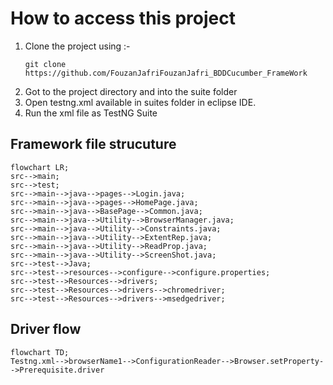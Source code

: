 # How to access this project
1. Clone the project using :-
   ```batch
   git clone https://github.com/FouzanJafriFouzanJafri_BDDCucumber_FrameWork 
   ```
2. Got to the project directory and into the suite folder
3. Open testng.xml available in suites folder in eclipse IDE.
4. Run the xml file as TestNG Suite 

## Framework file strucuture
```mermaid
flowchart LR;
src-->main;
src-->test;
src-->main-->java-->pages-->Login.java;
src-->main-->java-->pages-->HomePage.java;
src-->main-->java-->BasePage-->Common.java;
src-->main-->java-->Utility-->BrowserManager.java;
src-->main-->java-->Utility-->Constraints.java;
src-->main-->java-->Utility-->ExtentRep.java;
src-->main-->java-->Utility-->ReadProp.java;
src-->main-->java-->Utility-->ScreenShot.java;
src-->test-->Java;
src-->test-->resources-->configure-->configure.properties;
src-->test-->Resources-->drivers;
src-->test-->Resources-->drivers-->chromedriver;
src-->test-->Resources-->drivers-->msedgedriver;

```

## Driver flow
```mermaid 
flowchart TD;
Testng.xml-->browserName1-->ConfigurationReader-->Browser.setProperty-->Prerequisite.driver